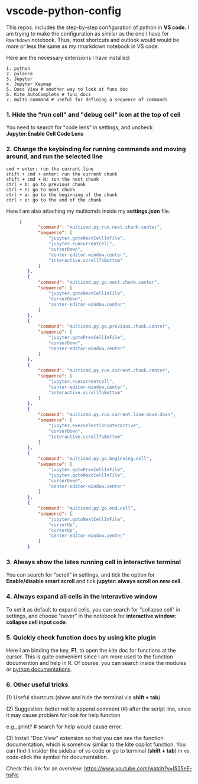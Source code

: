 # vscode-python-config

This repos. includes the step-by-step configuration of python in **VS code**. I am trying to make the configuration as similar as the one I have for `Rmarkdown` notebook. Thus, most shortcuts and outlook would would be more or less the same as my rmarkdown notebook in VS code.

Here are the necessary extensions I have installed:

```
1. python
2. pylance
3. Jupyter 
4. Jupyter Keymap
5. Docs View # another way to look at func doc
6. Kite AutoComplete # func docs
7. multi-command # useful for defining a sequence of commands
```

### 1. Hide the "run cell" and "debug cell" icon at the top of cell

You need to search for "code lens" in settings, and uncheck **Jupyter:Enable Cell Code Lens**


### 2. Change the keybinding for running commands and moving around, and run the selected line

```
cmd + enter: run the current line
shift + cmd + enter: run the current chunk
shift + cmd + N: run the next chunk
ctrl + b: go to previous chunk
ctrl + n: go to next chunk
ctrl + a: go to the beginning of the chunk
ctrl + e: go to the end of the chunk
```

Here I am also attaching my multicmds inside my **settings.json** file. 

```json
     {
            "command": "multicmd.py.run.next.chunk.center",
            "sequence": [
                "jupyter.gotoNextCellInFile",
                "jupyter.runcurrentcell",
                "cursorDown",
                "center-editor-window.center",
                "interactive.scrollToBottom"
            ]
        },
        {
            "command": "multicmd.py.go.next.chunk.center",
            "sequence": [
                "jupyter.gotoNextCellInFile",
                "cursorDown",
                "center-editor-window.center"
            ]
        },
        {
            "command": "multicmd.py.go.previous.chunk.center",
            "sequence": [
                "jupyter.gotoPrevCellInFile",
                "cursorDown",
                "center-editor-window.center"
            ]
        },
        {
            "command": "multicmd.py.run.current.chunk.center",
            "sequence": [
                "jupyter.runcurrentcell",
                "center-editor-window.center",
                "interactive.scrollToBottom"
            ]
        },
        {
            "command": "multicmd.py.run.current.line.move.down",
            "sequence": [
                "jupyter.execSelectionInteractive",
                "cursorDown",
                "interactive.scrollToBottom"
            ]
        },
        {
            "command": "multicmd.py.go.beginning.cell",
            "sequence": [
                "jupyter.gotoPrevCellInFile",
                "jupyter.gotoNextCellInFile",
                "cursorDown",
                "center-editor-window.center"
            ]
        },
        {
            "command": "multicmd.py.go.end.cell",
            "sequence": [
                "jupyter.gotoNextCellInFile",
                "cursorUp",
                "cursorUp",
                "center-editor-window.center"
            ]
        }
```



### 3. Always show the lates running cell in interactive terminal

You can search for "scroll" in settings, and tick the option for **Enable/disable smart scroll** and tick **jupyter: always scroll on new cell**.

### 4. Always expand all cells in the interavtive window

To set it as default to expand cells, you can search for "collapse cell" in settings, and choose "never" in the notebook for **interactive window: collapse cell input code**.

### 5. Quickly check function docs by using kite plugin

Here I am binding the key, **F1**, to open the kite doc for functions at the cursor. This is quite convenient since I am more used to the function documention and help in R. Of course, you can search inside the modules or [python documentations](https://docs.python.org/3/).

### 6. Other useful tricks

(1) Useful shortcuts (show and hide the terminal via **shift + tab**)

(2) Suggestion: better not to append comment (#) after the script line, since it may cause problem for look for help function

e.g., print? # search for help would cause error.

(3) Install "Doc View" extension so that you can see the function documentation, which is somehow similar to the kite copilot function. You can find it insider the sidebar of vs code or go to terminal (**shift + tab**) in vs code-click the symbol for documentation.

Check this link for an overview: https://www.youtube.com/watch?v=I525eE-hsNc
